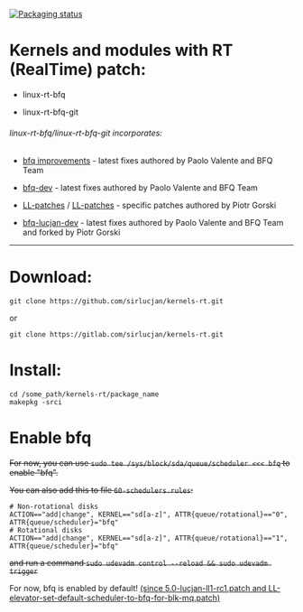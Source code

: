 [![Packaging status](https://repology.org/badge/vertical-allrepos/linux-rt-bfq.svg)](https://repology.org/project/linux-rt-bfq/versions)

# Kernels and modules with RT (RealTime) patch:

- linux-rt-bfq

- linux-rt-bfq-git

###### linux-rt-bfq/linux-rt-bfq-git incorporates:

* [bfq improvements](https://groups.google.com/forum/#!forum/bfq-iosched) - latest fixes authored by Paolo Valente and BFQ Team

* [bfq-dev](https://github.com/Algodev-github/bfq-mq/commits/dev-bfq-on-5.2) - latest fixes authored by Paolo Valente and BFQ Team

* [LL-patches](https://github.com/sirlucjan/kernel-patches/tree/master/5.1/ll-patches) / [LL-patches](https://gitlab.com/sirlucjan/kernel-patches/tree/master/5.1/ll-patches) - specific patches authored by Piotr Gorski

* [bfq-lucjan-dev](https://github.com/sirlucjan/bfq-mq-lucjan/commits/dev-bfq-on-5.2-lucjan) - latest fixes authored by Paolo Valente and BFQ Team and forked by Piotr Gorski

***
# Download:

```
git clone https://github.com/sirlucjan/kernels-rt.git

```

or

```
git clone https://gitlab.com/sirlucjan/kernels-rt.git

```
# Install:


```
cd /some_path/kernels-rt/package_name
makepkg -srci

```

# Enable bfq

~~For now, you can use `sudo tee /sys/block/sda/queue/scheduler <<< bfq` to enable "bfq".~~

~~You can also add this to file `60-schedulers.rules`:~~

```
# Non-rotational disks
ACTION=="add|change", KERNEL=="sd[a-z]", ATTR{queue/rotational}=="0", ATTR{queue/scheduler}="bfq"
# Rotational disks
ACTION=="add|change", KERNEL=="sd[a-z]", ATTR{queue/rotational}=="1", ATTR{queue/scheduler}="bfq"
```

~~and run a command `sudo udevadm control --reload && sudo udevadm trigger`~~

For now, bfq is enabled by default! [(since 5.0-lucjan-ll1-rc1.patch and LL-elevator-set-default-scheduler-to-bfq-for-blk-mq.patch)](https://github.com/sirlucjan/kernel-patches/blob/master/5.0/ll-patches/0002-LL-elevator-set-default-scheduler-to-bfq-for-blk-mq.patch)
